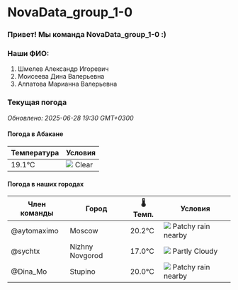 # NovaData_group_1-0
### Привет! Мы команда NovaData_group_1-0 :)

### Наши ФИО:
1. Шмелев Александр Игоревич
2. Моисеева Дина Валерьевна
3. Алпатова Марианна Валерьевна

### Текущая погода
<!-- WEATHER:START -->
_Обновлено: 2025-06-28 19:30 GMT+0300_

#### Погода в Абакане

| Температура | Условия |
|-------------|----------|
| 19.1°C     | ![](https://cdn.weatherapi.com/weather/64x64/night/113.png) Clear |

#### Погода в наших городах

| Член команды  | Город               | 🌡️ Темп.  | Условия          |
|---------------|---------------------|-----------|--------------------|
| @aytomaximo    | Moscow              |   20.2°C | ![](https://cdn.weatherapi.com/weather/64x64/day/176.png) Patchy rain nearby |
| @sychtx        | Nizhny Novgorod     |   17.0°C | ![](https://cdn.weatherapi.com/weather/64x64/day/116.png) Partly Cloudy |
| @Dina_Mo       | Stupino             |   20.0°C | ![](https://cdn.weatherapi.com/weather/64x64/day/176.png) Patchy rain nearby |

<!-- WEATHER:END -->
